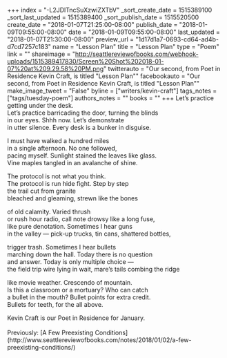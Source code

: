 +++
index = "-L2JDlTncSuXzwiZXTbV"
_sort_create_date = 1515389100
_sort_last_updated = 1515389400
_sort_publish_date = 1515520500
create_date = "2018-01-07T21:25:00-08:00"
publish_date = "2018-01-09T09:55:00-08:00"
date = "2018-01-09T09:55:00-08:00"
last_updated = "2018-01-07T21:30:00-08:00"
preview_url = "1d17d1a7-0693-cd64-ad4b-d7cd7257c183"
name = "Lesson Plan"
title = "Lesson Plan"
type = "Poem"
link = ""
shareimage = "http://seattlereviewofbooks.com/webhook-uploads/1515389417830/Screen%20Shot%202018-01-07%20at%209.29.58%20PM.png"
twitterauto = "Our second, from Poet in Residence Kevin Craft, is titled \"Lesson Plan\""
facebookauto = "Our second, from Poet in Residence Kevin Craft, is titled \"Lesson Plan\""
make_image_tweet = "False"
byline = ["writers/kevin-craft"]
tags_notes = ["tags/tuesday-poem"]
authors_notes = ""
books = ""
+++
Let’s practice getting under the desk.<br>
Let’s practice barricading the door, turning the blinds<br>
in our eyes. Shhh now. Let’s demonstrate<br>
in utter silence. Every desk is a bunker in disguise.

I must have walked a hundred miles<br>
in a single afternoon. No one followed,<br>
pacing myself. Sunlight stained the leaves like glass.<br>
Vine maples tangled in an avalanche of shine.

The protocol is not what you think.<br>
The protocol is run hide fight. Step by step<br>
the trail cut from granite<br>
bleached and gleaming, strewn like the bones

of old calamity. Varied thrush<br>
or rush hour radio, call note drowsy like a long fuse,<br>
like pure denotation. Sometimes I hear guns<br>
in the valley &mdash; pick-up trucks, tin cans, shattered bottles,

trigger trash. Sometimes I hear bullets<br>
marching down the hall. Today there is no question<br>
and answer. Today is only multiple choice &mdash;<br>
the field trip wire lying in wait, mare’s tails combing the ridge

like movie weather. Crescendo of mountain.<br>
Is this a classroom or a mortuary? Who can catch<br>
a bullet in the mouth? Bullet points for extra credit.<br>
Bullets for teeth, for the all above.

<p class="poem-footer">Kevin Craft is our Poet in Residence for January.<br><br>Previously: [A Few Preexisting Conditions](http://www.seattlereviewofbooks.com/notes/2018/01/02/a-few-preexisting-conditions/)</p>